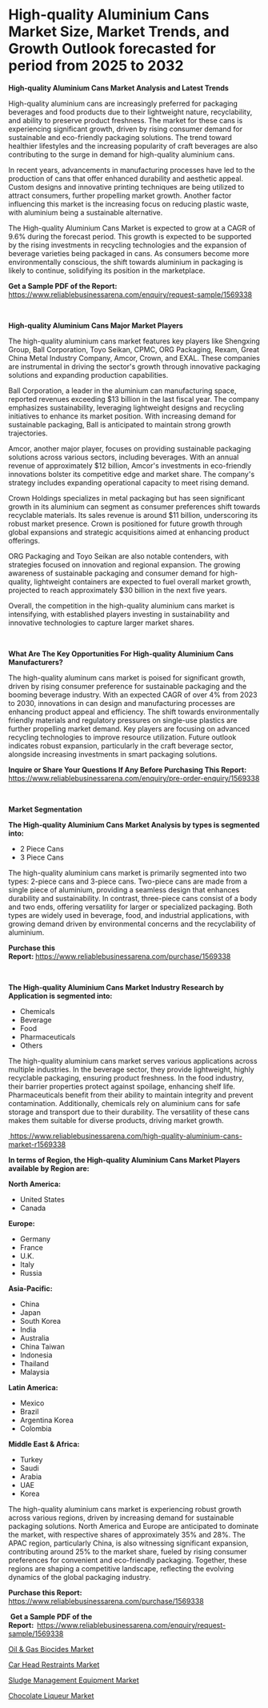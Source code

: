 <p><h1>High-quality Aluminium Cans Market Size, Market Trends, and Growth Outlook forecasted for period from 2025 to 2032</h1></p><p><strong>High-quality Aluminium Cans Market Analysis and Latest Trends</strong></p>
<p><p>High-quality aluminium cans are increasingly preferred for packaging beverages and food products due to their lightweight nature, recyclability, and ability to preserve product freshness. The market for these cans is experiencing significant growth, driven by rising consumer demand for sustainable and eco-friendly packaging solutions. The trend toward healthier lifestyles and the increasing popularity of craft beverages are also contributing to the surge in demand for high-quality aluminium cans.</p><p>In recent years, advancements in manufacturing processes have led to the production of cans that offer enhanced durability and aesthetic appeal. Custom designs and innovative printing techniques are being utilized to attract consumers, further propelling market growth. Another factor influencing this market is the increasing focus on reducing plastic waste, with aluminium being a sustainable alternative.</p><p>The High-quality Aluminium Cans Market is expected to grow at a CAGR of 9.6% during the forecast period. This growth is expected to be supported by the rising investments in recycling technologies and the expansion of beverage varieties being packaged in cans. As consumers become more environmentally conscious, the shift towards aluminium in packaging is likely to continue, solidifying its position in the marketplace.</p></p>
<p><strong>Get a Sample PDF of the Report:&nbsp;</strong> <a href="https://www.reliablebusinessarena.com/enquiry/request-sample/1569338?utm_campaign=2136&utm_medium=2&utm_source=Github&utm_content=ia&utm_term=25032025&utm_id=high-quality-aluminium-cans">https://www.reliablebusinessarena.com/enquiry/request-sample/1569338</a></p>
<p>&nbsp;</p>
<p><strong>High-quality Aluminium Cans Major Market Players</strong></p>
<p><p>The high-quality aluminium cans market features key players like Shengxing Group, Ball Corporation, Toyo Seikan, CPMC, ORG Packaging, Rexam, Great China Metal Industry Company, Amcor, Crown, and EXAL. These companies are instrumental in driving the sector's growth through innovative packaging solutions and expanding production capabilities.</p><p>Ball Corporation, a leader in the aluminium can manufacturing space, reported revenues exceeding $13 billion in the last fiscal year. The company emphasizes sustainability, leveraging lightweight designs and recycling initiatives to enhance its market position. With increasing demand for sustainable packaging, Ball is anticipated to maintain strong growth trajectories.</p><p>Amcor, another major player, focuses on providing sustainable packaging solutions across various sectors, including beverages. With an annual revenue of approximately $12 billion, Amcor's investments in eco-friendly innovations bolster its competitive edge and market share. The company's strategy includes expanding operational capacity to meet rising demand.</p><p>Crown Holdings specializes in metal packaging but has seen significant growth in its aluminium can segment as consumer preferences shift towards recyclable materials. Its sales revenue is around $11 billion, underscoring its robust market presence. Crown is positioned for future growth through global expansions and strategic acquisitions aimed at enhancing product offerings.</p><p>ORG Packaging and Toyo Seikan are also notable contenders, with strategies focused on innovation and regional expansion. The growing awareness of sustainable packaging and consumer demand for high-quality, lightweight containers are expected to fuel overall market growth, projected to reach approximately $30 billion in the next five years.</p><p>Overall, the competition in the high-quality aluminium cans market is intensifying, with established players investing in sustainability and innovative technologies to capture larger market shares.</p></p>
<p>&nbsp;</p>
<p><strong>What Are The Key Opportunities For High-quality Aluminium Cans Manufacturers?</strong></p>
<p><p>The high-quality aluminum cans market is poised for significant growth, driven by rising consumer preference for sustainable packaging and the booming beverage industry. With an expected CAGR of over 4% from 2023 to 2030, innovations in can design and manufacturing processes are enhancing product appeal and efficiency. The shift towards environmentally friendly materials and regulatory pressures on single-use plastics are further propelling market demand. Key players are focusing on advanced recycling technologies to improve resource utilization. Future outlook indicates robust expansion, particularly in the craft beverage sector, alongside increasing investments in smart packaging solutions.</p></p>
<p><strong>Inquire or Share Your Questions If Any Before Purchasing This Report:</strong> <a href="https://www.reliablebusinessarena.com/enquiry/pre-order-enquiry/1569338?utm_campaign=2136&utm_medium=2&utm_source=Github&utm_content=ia&utm_term=25032025&utm_id=high-quality-aluminium-cans">https://www.reliablebusinessarena.com/enquiry/pre-order-enquiry/1569338</a></p>
<p>&nbsp;</p>
<p><strong>Market Segmentation</strong></p>
<p><strong>The High-quality Aluminium Cans Market Analysis by types is segmented into:</strong></p>
<p><ul><li>2 Piece Cans</li><li>3 Piece Cans</li></ul></p>
<p><p>The high-quality aluminium cans market is primarily segmented into two types: 2-piece cans and 3-piece cans. Two-piece cans are made from a single piece of aluminium, providing a seamless design that enhances durability and sustainability. In contrast, three-piece cans consist of a body and two ends, offering versatility for larger or specialized packaging. Both types are widely used in beverage, food, and industrial applications, with growing demand driven by environmental concerns and the recyclability of aluminium.</p></p>
<p><strong>Purchase this Report:&nbsp;</strong><a href="https://www.reliablebusinessarena.com/purchase/1569338?utm_campaign=2136&utm_medium=2&utm_source=Github&utm_content=ia&utm_term=25032025&utm_id=high-quality-aluminium-cans">https://www.reliablebusinessarena.com/purchase/1569338</a></p>
<p>&nbsp;</p>
<p><strong>The High-quality Aluminium Cans Market Industry Research by Application is segmented into:</strong></p>
<p><ul><li>Chemicals</li><li>Beverage</li><li>Food</li><li>Pharmaceuticals</li><li>Others</li></ul></p>
<p><p>The high-quality aluminium cans market serves various applications across multiple industries. In the beverage sector, they provide lightweight, highly recyclable packaging, ensuring product freshness. In the food industry, their barrier properties protect against spoilage, enhancing shelf life. Pharmaceuticals benefit from their ability to maintain integrity and prevent contamination. Additionally, chemicals rely on aluminium cans for safe storage and transport due to their durability. The versatility of these cans makes them suitable for diverse products, driving market growth.</p></p>
<p><a href="https://www.reliablebusinessarena.com/high-quality-aluminium-cans-market-r1569338?utm_campaign=2136&utm_medium=2&utm_source=Github&utm_content=ia&utm_term=25032025&utm_id=high-quality-aluminium-cans">&nbsp;https://www.reliablebusinessarena.com/high-quality-aluminium-cans-market-r1569338</a></p>
<p><strong>In terms of Region, the High-quality Aluminium Cans Market Players available by Region are:</strong></p>
<p>
    <p> <strong> North America: </strong>
        <ul>
            <li>United States</li>
            <li>Canada</li>
        </ul>
        </p> 
    <p> <strong> Europe: </strong>
        <ul>
            <li>Germany</li>
            <li>France</li>
            <li>U.K.</li>
            <li>Italy</li>
            <li>Russia</li>
        </ul>
        </p> 
    <p> <strong> Asia-Pacific: </strong>
        <ul>
            <li>China</li>
            <li>Japan</li>
            <li>South Korea</li>
            <li>India</li>
            <li>Australia</li>
            <li>China Taiwan</li>
            <li>Indonesia</li>
            <li>Thailand</li>
            <li>Malaysia</li>
        </ul>
        </p> 
    <p> <strong> Latin America: </strong>
        <ul>
            <li>Mexico</li>
            <li>Brazil</li>
            <li>Argentina Korea</li>
            <li>Colombia</li>
        </ul>
        </p> 
    <p> <strong> Middle East & Africa: </strong>
        <ul>
            <li>Turkey</li>
            <li>Saudi</li>
            <li>Arabia</li>
            <li>UAE</li>
            <li>Korea</li>
        </ul>
    </p>
    </p>
<p><p>The high-quality aluminium cans market is experiencing robust growth across various regions, driven by increasing demand for sustainable packaging solutions. North America and Europe are anticipated to dominate the market, with respective shares of approximately 35% and 28%. The APAC region, particularly China, is also witnessing significant expansion, contributing around 25% to the market share, fueled by rising consumer preferences for convenient and eco-friendly packaging. Together, these regions are shaping a competitive landscape, reflecting the evolving dynamics of the global packaging industry.</p></p>
<p><strong>Purchase this Report: </strong><a href="https://www.reliablebusinessarena.com/purchase/1569338?utm_campaign=2136&utm_medium=2&utm_source=Github&utm_content=ia&utm_term=25032025&utm_id=high-quality-aluminium-cans">https://www.reliablebusinessarena.com/purchase/1569338</a></p>
<p>&nbsp;<strong>Get a Sample PDF of the Report:&nbsp;&nbsp;</strong><a href="https://www.reliablebusinessarena.com/enquiry/request-sample/1569338?utm_campaign=2136&utm_medium=2&utm_source=Github&utm_content=ia&utm_term=25032025&utm_id=high-quality-aluminium-cans">https://www.reliablebusinessarena.com/enquiry/request-sample/1569338</a></p>
<p><strong></strong></p>
<p><p><a href="https://github.com/claracpegios/Market-Research-Report-List-1/blob/main/oil-gas-biocides-market.md?utm_campaign=2136&utm_medium=2&utm_source=Github&utm_content=ia&utm_term=25032025&utm_id=high-quality-aluminium-cans">Oil & Gas Biocides Market</a></p><p><a href="https://github.com/hiwanatalak/Market-Research-Report-List-1/blob/main/car-head-restraints-market.md?utm_campaign=2136&utm_medium=2&utm_source=Github&utm_content=ia&utm_term=25032025&utm_id=high-quality-aluminium-cans">Car Head Restraints Market</a></p><p><a href="https://github.com/mukaithaisia/Market-Research-Report-List-1/blob/main/sludge-management-equipment-market.md?utm_campaign=2136&utm_medium=2&utm_source=Github&utm_content=ia&utm_term=25032025&utm_id=high-quality-aluminium-cans">Sludge Management Equipment Market</a></p><p><a href="https://github.com/failarustic/Market-Research-Report-List-1/blob/main/chocolate-liqueur-market.md?utm_campaign=2136&utm_medium=2&utm_source=Github&utm_content=ia&utm_term=25032025&utm_id=high-quality-aluminium-cans">Chocolate Liqueur Market</a></p></p>